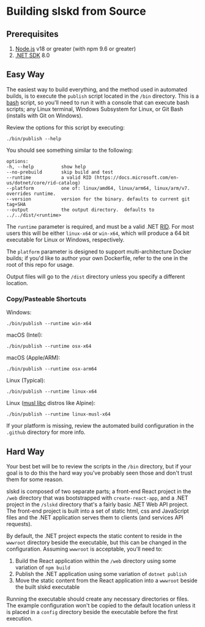 # Building slskd from Source

## Prerequisites

1. [Node.js](https://nodejs.org/en/download/current) v18 or greater (with npm 9.6 or greater)
1. [.NET SDK](https://dotnet.microsoft.com/en-us/download) 8.0

## Easy Way

The easiest way to build everything, and the method used in automated builds, is to execute the `publish` script located in the `/bin` directory.  This is a [bash](https://www.gnu.org/software/bash/) script, so you'll need to run it with a console that can execute bash scripts; any Linux terminal, Windows Subsystem for Linux, or Git Bash (installs with Git on Windows).

Review the options for this script by executing:

```
./bin/publish --help
```

You should see something similar to the following:

```
options:
-h, --help          show help
--no-prebuild       skip build and test
--runtime           a valid RID (https://docs.microsoft.com/en-us/dotnet/core/rid-catalog)
--platform          one of: linux/amd64, linux/arm64, linux/arm/v7.  overrides runtime.
--version           version for the binary. defaults to current git tag+SHA
--output            the output directory.  defaults to ../../dist/<runtime>
```

The `runtime` parameter is required, and must be a valid .NET [RID](https://docs.microsoft.com/en-us/dotnet/core/rid-catalog).  For most users this will be either `linux-x64` or `win-x64`, which will produce a 64 bit executable for Linux or Windows, respectively.

The `platform` parameter is designed to support multi-architecture Docker builds; if you'd like to author your own Dockerfile, refer to the one in the root of this repo for usage.

Output files will go to the `/dist` directory unless you specify a different location.

### Copy/Pasteable Shortcuts

Windows:

```
./bin/publish --runtime win-x64
```

macOS (Intel):

```
./bin/publish --runtime osx-x64
```

macOS (Apple/ARM):

```
./bin/publish --runtime osx-arm64
```

Linux (Typical):

```
./bin/publish --runtime linux-x64
```

Linux ([musl libc](https://wiki.musl-libc.org/projects-using-musl) distros like Alpine):

```
./bin/publish --runtime linux-musl-x64
```

If your platform is missing, review the automated build configuration in the `.github` directory for more info.

## Hard Way

Your best bet will be to review the scripts in the `/bin` directory, but if your goal is to do this the hard way you've probably seen those and don't trust them for some reason.

slskd is composed of two separate parts; a front-end React project in the `/web` directory that was bootstrapped with `create-react-app`, and a .NET project in the `/slskd` directory that's a fairly basic .NET Web API project.  The front-end project is built into a set of static html, css and JavaScript files and the .NET application serves them to clients (and services API requests).

By default, the .NET project expects the static content to reside in the `wwwroot` directory beside the executable, but this can be changed in the configuration.  Assuming `wwwroot` is acceptable, you'll need to:

1. Build the React application within the `/web` directory using some variation of `npm build`
1. Publish the .NET application using some variation of `dotnet publish`
1. Move the static content from the React application into a `wwwroot` beside the built slskd executable

Running the executable should create any necessary directories or files.  The example configuration won't be copied to the default location unless it is placed in a `config` directory beside the executable before the first execution.